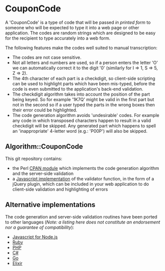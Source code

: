 CouponCode
==========

A 'CouponCode' is a type of code that will be passed *in printed form* to
someone who will be expected to type it into a web page or other application.
The codes are random strings which are designed to be easy for the recipient to
type accurately into a web form.

The following features make the codes well suited to manual transcription:

* The codes are not case sensitive.
* Not all letters and numbers are used, so if a person enters the letter 'O' we
  can automatically correct it to the digit '0' (similarly for I => 1, S => 5,
  Z => 2).
* The 4th character of each part is a checkdigit, so client-side scripting can
  be used to highlight parts which have been mis-typed, before the code is even
  submitted to the application's back-end validation.
* The checkdigit algorithm takes into account the position of the part being
  keyed. So for example '1K7Q' might be valid in the first part but not in the
  second so if a user typed the parts in the wrong boxes then their error could
  be highlighted.
* The code generation algorithm avoids 'undesirable' codes. For example any
  code in which transposed characters happen to result in a valid checkdigit
  will be skipped. Any generated part which happens to spell an 'inappropriate'
  4-letter word (e.g.: 'P00P') will also be skipped.

Algorithm::CouponCode
---------------------

This git repository contains:

* the Perl [CPAN module](http://search.cpan.org/dist/Algorithm-CouponCode/)
which implements the code generation algorithm and the server-side validation
* a [Javascript implementation](http://search.cpan.org/dist/Algorithm-CouponCode/html/index.html)
of the validator function, in the form of a jQuery plugin, which can be
included in your web application to do client-side validation and highlighting
of errors

Alternative implementations
---------------------------

The code generation and server-side validation routines have been ported to
other languages (_Note: a listing here does not constitute an endorsement nor a
guarantee of compatibility_):


* [Javascript for Node.js](https://www.npmjs.com/package/coupon-code)
* [Ruby](https://rubygems.org/gems/coupon_code/versions/0.0.1)
* [PHP](https://github.com/atelierdisko/coupon_code)
* [C#](https://github.com/rebeccapowell/csharp-algorithm-coupon-code)
* [Go](https://github.com/CaptainCodeman/couponcode)
* [Elixir](https://hexdocs.pm/coupon_code_ex/CouponCode.html)
